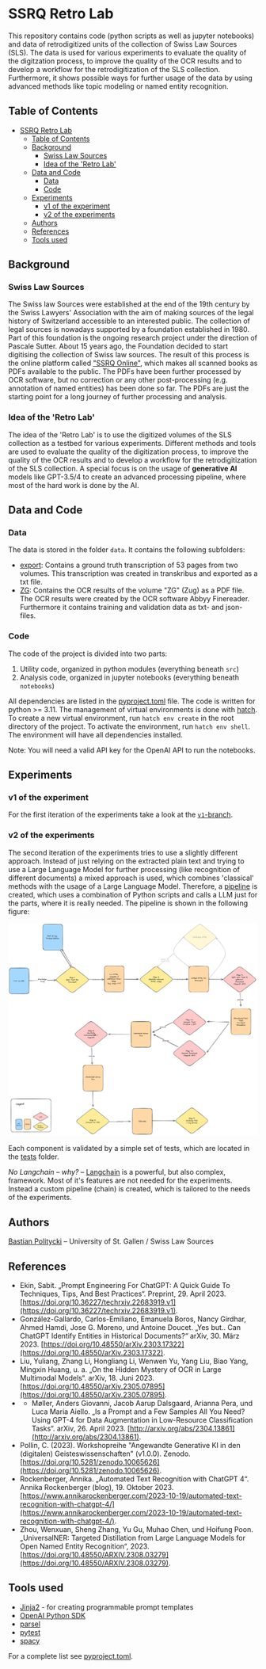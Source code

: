 # SSRQ Retro Lab

This repository contains code (python scripts as well as jupyter notebooks) and data of retrodigitized units of the collection of Swiss Law Sources (SLS). The data is used for various experiments to evaluate the quality of the digitzation process, to improve the quality of the OCR results and to develop a workflow for the retrodigitization of the SLS collection. Furthermore, it shows possible ways for further usage of the data by using advanced methods like topic modeling or named entity recognition.

## Table of Contents

- [SSRQ Retro Lab](#ssrq-retro-lab)
  - [Table of Contents](#table-of-contents)
  - [Background](#background)
    - [Swiss Law Sources](#swiss-law-sources)
    - [Idea of the 'Retro Lab'](#idea-of-the-retro-lab)
  - [Data and Code](#data-and-code)
    - [Data](#data)
    - [Code](#code)
  - [Experiments](#experiments)
    - [v1 of the experiment](#v1-of-the-experiment)
    - [v2 of the experiments](#v2-of-the-experiments)
  - [Authors](#authors)
  - [References](#references)
  - [Tools used](#tools-used)


## Background

### Swiss Law Sources

The Swiss law Sources were established at the end of the 19th century by the Swiss Lawyers' Association with the aim of making sources of the legal history of Switzerland accessible to an interested public. The collection of legal sources is nowadays supported by a foundation established in 1980. Part of this foundation is the ongoing research project under the direction of Pascale Sutter. About 15 years ago, the Foundation decided to start digitising the collection of Swiss law sources. The result of this process is the online platform called ["SSRQ Online"](https://www.ssrq-sds-fds.ch/online/cantons.html), which makes all scanned books as PDFs available to the public. The PDFs have been further processed by OCR software, but no correction or any other post-processing (e.g. annotation of named entities) has been done so far. The PDFs are just the starting point for a long journey of further processing and analysis.

### Idea of the 'Retro Lab'

The idea of the 'Retro Lab' is to use the digitized volumes of the SLS collection as a testbed for various experiments. Different methods and tools are used to evaluate the quality of the digitization process, to improve the quality of the OCR results and to develop a workflow for the retrodigitization of the SLS collection. A special focus is on the usage of **generative AI** models like GPT-3.5/4 to create an advanced processing pipeline, where most of the hard work is done by the AI.

## Data and Code

### Data

The data is stored in the folder `data`. It contains the following subfolders:

- [export](./data/export): Contains a ground truth transcription of 53 pages from two volumes. This transcription was created in transkribus and exported as a txt file.
- [ZG](./data/ZG): Contains the OCR results of the volume "ZG" (Zug) as a PDF file. The OCR results were created by the OCR software Abbyy Finereader. Furthermore it contains training and validation data as txt- and json-files.

### Code

The code of the project is divided into two parts:

1. Utility code, organized in python modules (everything beneath `src`)
2. Analysis code, organized in jupyter notebooks (everything beneath `notebooks`)

All dependencies are listed in the [pyproject.toml](./pyproject.toml) file. The code is written for python >= 3.11. The management of virtual environments is done with [hatch](https://github.com/pypa/hatch). To create a new virtual environment, run `hatch env create` in the root directory of the project. To activate the environment, run `hatch env shell`. The environment will have all dependencies installed.

Note: You will need a valid API key for the OpenAI API to run the notebooks.

## Experiments

### v1 of the experiment

For the first iteration of the experiments take a look at the [`v1`-branch](https://github.com/SSRQ-SDS-FDS/ssrq-retro-lab/tree/v1-ocr-and-classification).

### v2 of the experiments

The second iteration of the experiments tries to use a slightly different approach. Instead of just relying on the extracted plain text and trying to use a Large Language Model for further processing (like recognition of different documents) a mixed approach is used, which combines 'classical' methods with the usage of a Large Language Model. Therefore, a [pipeline](./src/ssrq_retro_lab/pipeline/chain.py) is created, which uses a combination of Python scripts and calls a LLM just for the parts, where it is really needed. The pipeline is shown in the following figure:

![Pipeline](./static/pipeline.png)

Each component is validated by a simple set of tests, which are located in the [tests](./tests) folder.

*No Langchain – why?* – [Langchain](https://www.langchain.com/) is a powerful, but also complex, framework. Most of it's features are not needed for the experiments. Instead a custom pipeline (chain) is created, which is tailored to the needs of the experiments.

## Authors

[Bastian Politycki](https://github.com/Bpolitycki) – University of St. Gallen / Swiss Law Sources

## References

- Ekin, Sabit. „Prompt Engineering For ChatGPT: A Quick Guide To Techniques, Tips, And Best Practices“. Preprint, 29. April 2023. [https://doi.org/10.36227/techrxiv.22683919.v1](https://doi.org/10.36227/techrxiv.22683919.v1).
- González-Gallardo, Carlos-Emiliano, Emanuela Boros, Nancy Girdhar, Ahmed Hamdi, Jose G. Moreno, und Antoine Doucet. „Yes but.. Can ChatGPT Identify Entities in Historical Documents?“ arXiv, 30. März 2023. [https://doi.org/10.48550/arXiv.2303.17322](https://doi.org/10.48550/arXiv.2303.17322).
- Liu, Yuliang, Zhang Li, Hongliang Li, Wenwen Yu, Yang Liu, Biao Yang, Mingxin Huang, u. a. „On the Hidden Mystery of OCR in Large Multimodal Models“. arXiv, 18. Juni 2023. [https://doi.org/10.48550/arXiv.2305.07895](https://doi.org/10.48550/arXiv.2305.07895).
- - Møller, Anders Giovanni, Jacob Aarup Dalsgaard, Arianna Pera, und Luca Maria Aiello. „Is a Prompt and a Few Samples All You Need? Using GPT-4 for Data Augmentation in Low-Resource Classification Tasks“. arXiv, 26. April 2023. [http://arxiv.org/abs/2304.13861](http://arxiv.org/abs/2304.13861).
- Pollin, C. (2023). Workshopreihe "Angewandte Generative KI in den (digitalen) Geisteswissenschaften" (v1.0.0). Zenodo. [https://doi.org/10.5281/zenodo.10065626](https://doi.org/10.5281/zenodo.10065626).
- Rockenberger, Annika. „Automated Text Recognition with ChatGPT 4“. Annika Rockenberger (blog), 19. Oktober 2023. [https://www.annikarockenberger.com/2023-10-19/automated-text-recognition-with-chatgpt-4/](https://www.annikarockenberger.com/2023-10-19/automated-text-recognition-with-chatgpt-4/).
- Zhou, Wenxuan, Sheng Zhang, Yu Gu, Muhao Chen, und Hoifung Poon. „UniversalNER: Targeted Distillation from Large Language Models for Open Named Entity Recognition“, 2023. [https://doi.org/10.48550/ARXIV.2308.03279](https://doi.org/10.48550/ARXIV.2308.03279).

## Tools used

- [Jinja2](https://jinja.palletsprojects.com/en/3.1.x/) - for creating programmable prompt templates
- [OpenAI Python SDK](https://github.com/openai/openai-python)
- [parsel](https://parsel.readthedocs.io/en/latest/)
- [pytest](https://docs.pytest.org/en/8.0.x/)
- [spacy](https://spacy.io/)

For a complete list see [pyproject.toml](./pyproject.toml).

